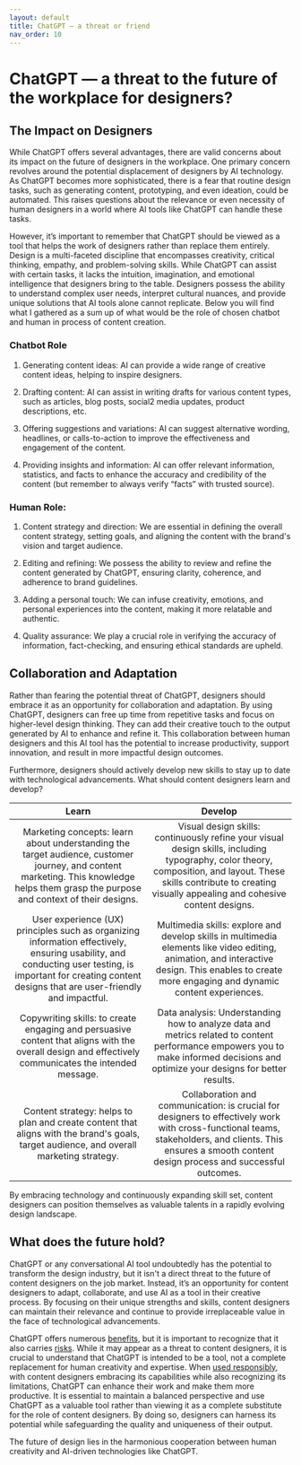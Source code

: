 ```yaml
---
layout: default
title: ChatGPT — a threat or friend
nav_order: 10
---
```


# ChatGPT — a threat to the future of the workplace for designers?

## The Impact on Designers

While ChatGPT offers several advantages, there are valid concerns about its impact on the future of designers in the workplace. One primary concern revolves around the potential displacement of designers by AI technology. As ChatGPT becomes more sophisticated, there is a fear that routine design tasks, such as generating content, prototyping, and even ideation, could be automated. This raises questions about the relevance or even necessity of human designers in a world where AI tools like ChatGPT can handle these tasks.

However, it’s important to remember that ChatGPT should be viewed as a tool that helps the work of designers rather than replace them entirely. Design is a multi-faceted discipline that encompasses creativity, critical thinking, empathy, and problem-solving skills. While ChatGPT can assist with certain tasks, it lacks the intuition, imagination, and emotional intelligence that designers bring to the table. Designers possess the ability to understand complex user needs, interpret cultural nuances, and provide unique solutions that AI tools alone cannot replicate. Below you will find what I gathered as a sum up of what would be the role of chosen chatbot and human in process of content creation.

### Chatbot Role

1. Generating content ideas: AI can provide a wide range of creative content ideas, helping to inspire designers.

2. Drafting content: AI can assist in writing drafts for various content types, such as articles, blog posts, social2 media updates, product descriptions, etc.

3. Offering suggestions and variations: AI can suggest alternative wording, headlines, or calls-to-action to improve the effectiveness and engagement of the content.

4. Providing insights and information: AI can offer relevant information, statistics, and facts to enhance the accuracy and credibility of the content (but remember to always verify “facts” with trusted source).

### Human Role:

1. Content strategy and direction: We are essential in defining the overall content strategy, setting goals, and aligning the content with the brand's vision and target audience.

2. Editing and refining: We possess the ability to review and refine the content generated by ChatGPT, ensuring clarity, coherence, and adherence to brand guidelines.

3. Adding a personal touch: We can infuse creativity, emotions, and personal experiences into the content, making it more relatable and authentic.

4. Quality assurance: We play a crucial role in verifying the accuracy of information, fact-checking, and ensuring ethical standards are upheld.

## Collaboration and Adaptation

Rather than fearing the potential threat of ChatGPT, designers should embrace it as an opportunity for collaboration and adaptation. By using ChatGPT, designers can free up time from repetitive tasks and focus on higher-level design thinking. They can add their creative touch to the output generated by AI to enhance and refine it. This collaboration between human designers and this AI tool has the potential to increase productivity, support innovation, and result in more impactful design outcomes.

Furthermore, designers should actively develop new skills to stay up to date with technological advancements. What should content designers learn and develop?

|Learn|Develop|
|:-------:|:-----:|
|Marketing concepts: learn about  understanding the target audience, customer journey, and content marketing. This knowledge helps them grasp the purpose and context of their designs.|Visual design skills: continuously refine your visual design skills, including typography, color theory, composition, and layout. These skills contribute to creating visually appealing and cohesive content designs.|
|User experience (UX) principles such as organizing information effectively, ensuring usability, and conducting user testing, is important for creating content designs that are user-friendly and impactful.|Multimedia skills: explore and develop skills in multimedia elements like video editing, animation, and interactive design. This enables  to create more engaging and dynamic content experiences.|
|Copywriting skills: to create engaging and persuasive content that aligns with the overall design and effectively communicates the intended message.|Data analysis: Understanding how to analyze data and metrics related to content performance empowers you to make informed decisions and optimize your designs for better results.|
|Content strategy: helps to plan and create content that aligns with the brand's goals, target audience, and overall marketing strategy.|Collaboration and communication: is crucial for designers to effectively work with cross-functional teams, stakeholders, and clients. This ensures a smooth content design process and successful outcomes.|

By embracing technology and continuously expanding skill set, content designers can position themselves as valuable talents in a rapidly evolving design landscape.

## What does the future hold?

ChatGPT or any conversational AI tool undoubtedly has the potential to transform the design industry, but it isn't a direct threat to the future of content designers on the job market. Instead, it’s an opportunity for content designers to adapt, collaborate, and use AI as a tool in their creative process. By focusing on their unique strengths and skills, content designers can maintain their relevance and continue to provide irreplaceable value in the face of technological advancements. 

ChatGPT offers numerous [benefits](https://lipkowski.github.io/just-the-docs/docs/Unlocking%20the%20Potential.html), but it is important to recognize that it also carries [risks](https://lipkowski.github.io/just-the-docs/docs/Navigating%20the%20Challenges.html). While it may appear as a threat to content designers, it is crucial to understand that ChatGPT is intended to be a tool, not a complete replacement for human creativity and expertise. When [used responsibly](https://lipkowski.github.io/just-the-docs/docs/Navigating%20Ethical%20Considerations.html), with content designers embracing its capabilities while also recognizing its limitations, ChatGPT can enhance their work and make them more productive. It is essential to maintain a balanced perspective and use ChatGPT as a valuable tool rather than viewing it as a complete substitute for the role of content designers. By doing so, designers can harness its potential while safeguarding the quality and uniqueness of their output. 

The future of design lies in the harmonious cooperation between human creativity and AI-driven technologies like ChatGPT.
